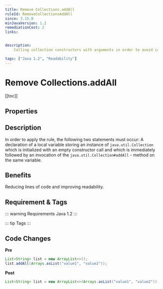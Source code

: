 ```yaml
---
title: Remove Collections.addAll
ruleId: RemoveCollectionsAddAll
since: 3.15.0
minJavaVersion: 1.2
remediationCost: 2
links:

    
description:
    Calling collection constructors with arguments in order to avoid calls of addAll.

tags: ["Java 1.2", "Readability"]
---
```


# Remove Collections.addAll

[[toc]]

## Properties

<RuleProperties />


## Description

In order to apply the rule, the following two statements must occur: A declaration of a local variable storing an instance of  `java.util.Collection` which is initialized with an empty constructor call and which is immediately followed by an invocation of the `java.util.Collection#addAll` - method on the same variable.

## Benefits

Reducing lines of code and improving readability.

## Requirement & Tags

::: warning Requirements
Java 1.2
:::

::: tip Tags
<TagLinks />
:::

## Code Changes

__Pre__
```java
List<String> list = new ArrayList<>();
list.addAll(Arrays.asList("value1", "value2"));
```

__Post__
```java
List<String> list = new ArrayList<>(Arrays.asList("value1", "value2"));
```
<VersionNotice />


